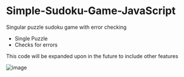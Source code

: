 # Simple-Sudoku-Game-JavaScript
Singular puzzle sudoku game with error checking
-  Single Puzzle
-  Checks for errors

This code will be expanded upon in the future to include other features

![image](https://github.com/Willharrison1/Simple-Sudoku-Game-JS/assets/169865680/fbda7113-cb55-444e-ab28-38dd8e1efa50)
